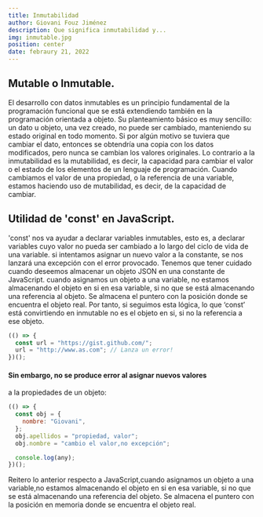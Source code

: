 ```yaml
---
title: Inmutabilidad
author: Giovani Fouz Jiménez
description: Que significa inmutabilidad y...
img: inmutable.jpg
position: center
date: febraury 21, 2022
---
```


## Mutable o Inmutable.

El desarrollo con datos inmutables es un principio fundamental de la
programación funcional que se está extendiendo también en la
programación orientada a objeto. Su planteamiento básico es muy
sencillo: un dato u objeto, una vez creado, no puede ser cambiado,
manteniendo su estado original en todo momento. Si por algún motivo se
tuviera que cambiar el dato, entonces se obtendría una copia con los
datos modificados, pero nunca se cambian los valores originales. Lo
contrario a la inmutabilidad es la mutabilidad, es decir, la capacidad
para cambiar el valor o el estado de los elementos de un lenguaje de
programación. Cuando cambiamos el valor de una propiedad, o la
referencia de una variable, estamos haciendo uso de mutabilidad, es
decir, de la capacidad de cambiar.

## Utilidad de 'const' en JavaScript.

'const' nos va ayudar a declarar variables inmutables, esto es, a
declarar variables cuyo valor no pueda ser cambiado a lo largo del
ciclo de vida de una variable. si intentamos asignar un nuevo valor a
la constante, se nos lanzará una excepción con el error provocado.
Tenemos que tener cuidado cuando deseemos almacenar un objeto JSON en
una constante de JavaScript. cuando asignamos un objeto a una
variable, no estamos almacenando el objeto en si en esa variable, si
no que se está almacenando una referencia al objeto. Se almacena el
puntero con la posición donde se encuentra el objeto real. Por tanto,
si seguimos esta lógica, lo que ‘const’ está convirtiendo en inmutable
no es el objeto en si, si no la referencia a ese objeto.

```js
(() => {
  const url = "https://gist.github.com/";
  url = "http://www.as.com"; // Lanza un error!
})();
```

#### Sin embargo, no se produce error al asignar nuevos valores 
a la propiedades de un objeto:

```js
(() => {
  const obj = {
    nombre: "Giovani",
  };
  obj.apellidos = "propiedad, valor";
  obj.nombre = "cambio el valor,no excepción";

  console.log(any);
})();

```
Reitero lo anterior respecto a JavaScript,cuando asignamos un 
objeto a una variable,no estamos almacenando el objeto en si 
en esa variable, si no que se está almacenando una referencia 
del objeto. Se almacena el puntero con la posición en memoria 
donde se encuentra el objeto real.

